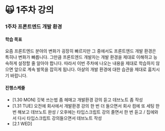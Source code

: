 # 🙀 1주차 강의

### 1주차 프론트엔드 개발 환경

#### 학습 목표

요즘 프론트엔드 분야의 변화가 굉장히 빠르지만 그 중에서도 프론트엔드 개발 환경은 특히나 변화가 빠릅니다. 그만큼 프론트엔드 개발자는 개발 환경을 제대로 이해하고 능숙하게 설정할 줄 알아야 합니다. 따라서 이번 주차에 나오는 내용을 제대로 학습하지 않으면 앞으로 계속 발목을 잡히게 됩니다. 아샬의 개발 환경에 대한 습관을 제대로 훔치시기 바랍니다.

#### 진행스케줄

- [1.30 MON] 깃북 쓰는법 좀 헤매고 개발환경 강의 듣고 데브노트 좀 작성
- [1.31 TUE] 오전에 회사에서 개발환경 강의 한 번 더 들으면서 회사 컴에 또 세팅 한번 해보고 데브노트 완성 / 오후에는 타입스크립트 강의 졸면서 한 번 듣고 / 집에와서 다시 타입스크립트 강의들으면서 데브노트 작성
- [2.1 WED] 
 
